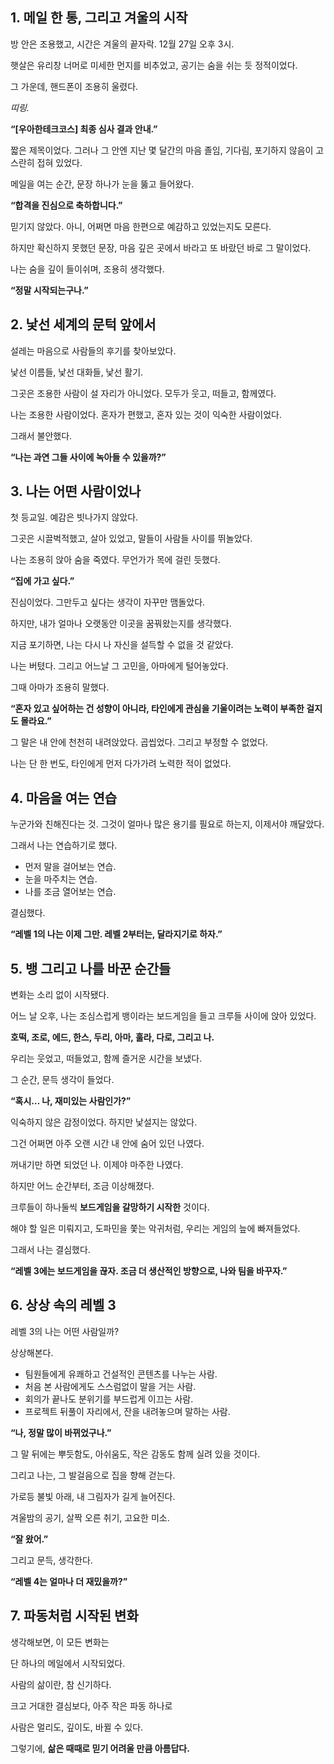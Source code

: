 ## **1. 메일 한 통, 그리고 겨울의 시작**

방 안은 조용했고, 시간은 겨울의 끝자락. 12월 27일 오후 3시.

햇살은 유리창 너머로 미세한 먼지를 비추었고, 공기는 숨을 쉬는 듯 정적이었다.

그 가운데, 핸드폰이 조용히 울렸다.

*띠링.*

**“[우아한테크코스] 최종 심사 결과 안내.”**

짧은 제목이었다. 그러나 그 안엔 지난 몇 달간의 마음 졸임, 기다림, 포기하지 않음이 고스란히 접혀 있었다.

메일을 여는 순간, 문장 하나가 눈을 뚫고 들어왔다.

**“합격을 진심으로 축하합니다.”**

믿기지 않았다. 아니, 어쩌면 마음 한편으로 예감하고 있었는지도 모른다.

하지만 확신하지 못했던 문장, 마음 깊은 곳에서 바라고 또 바랐던 바로 그 말이었다.

나는 숨을 깊이 들이쉬며, 조용히 생각했다.

**“정말 시작되는구나.”**

## **2. 낯선 세계의 문턱 앞에서**

설레는 마음으로 사람들의 후기를 찾아보았다.

낯선 이름들, 낯선 대화들, 낯선 활기.

그곳은 조용한 사람이 설 자리가 아니었다. 모두가 웃고, 떠들고, 함께였다.

나는 조용한 사람이었다. 혼자가 편했고, 혼자 있는 것이 익숙한 사람이었다.

그래서 불안했다.

**“나는 과연 그들 사이에 녹아들 수 있을까?”**

## **3. 나는 어떤 사람이었나**

첫 등교일. 예감은 빗나가지 않았다.

그곳은 시끌벅적했고, 살아 있었고, 말들이 사람들 사이를 뛰놀았다.

나는 조용히 앉아 숨을 죽였다. 무언가가 목에 걸린 듯했다.

**“집에 가고 싶다.”**

진심이었다. 그만두고 싶다는 생각이 자꾸만 맴돌았다.

하지만, 내가 얼마나 오랫동안 이곳을 꿈꿔왔는지를 생각했다.

지금 포기하면, 나는 다시 나 자신을 설득할 수 없을 것 같았다.

나는 버텼다. 그리고 어느날 그 고민을, 아마에게 털어놓았다.

그때 아마가 조용히 말했다.

**“혼자 있고 싶어하는 건 성향이 아니라,
타인에게 관심을 기울이려는 노력이 부족한 걸지도 몰라요.”**

그 말은 내 안에 천천히 내려앉았다. 곱씹었다. 그리고 부정할 수 없었다.

나는 단 한 번도, 타인에게 먼저 다가가려 노력한 적이 없었다.

## 4. 마음을 여는 연습

누군가와 친해진다는 것. 그것이 얼마나 많은 용기를 필요로 하는지, 이제서야 깨달았다.

그래서 나는 연습하기로 했다.

- 먼저 말을 걸어보는 연습.
- 눈을 마주치는 연습.
- 나를 조금 열어보는 연습.

결심했다.

**“레벨 1의 나는 이제 그만. 레벨 2부터는, 달라지기로 하자.”**

## **5. 뱅  그리고 나를 바꾼 순간들**

변화는 소리 없이 시작됐다.

어느 날 오후, 나는 조심스럽게 뱅이라는 보드게임을 들고 크루들 사이에 앉아 있었다.

**호떡, 조로, 에드, 한스, 두리, 아마, 훌라, 다로, 그리고 나.**

우리는 웃었고, 떠들었고, 함께 즐거운 시간을 보냈다.

그 순간, 문득 생각이 들었다.

**“혹시… 나, 재미있는 사람인가?”**

익숙하지 않은 감정이었다. 하지만 낯설지는 않았다.

그건 어쩌면 아주 오랜 시간 내 안에 숨어 있던 나였다.

꺼내기만 하면 되었던 나. 이제야 마주한 나였다.

하지만 어느 순간부터, 조금 이상해졌다.

크루들이 하나둘씩 **보드게임을 갈망하기 시작한** 것이다.

해야 할 일은 미뤄지고, 도파민을 쫓는 악귀처럼, 우리는 게임의 늪에 빠져들었다.

그래서 나는 결심했다.

**“레벨 3에는 보드게임을 끊자. 조금 더 생산적인 방향으로, 나와 팀을 바꾸자.”**

## **6. 상상 속의 레벨 3**

레벨 3의 나는 어떤 사람일까?

상상해본다.

- 팀원들에게 유쾌하고 건설적인 콘텐츠를 나누는 사람.
- 처음 본 사람에게도 스스럼없이 말을 거는 사람.
- 회의가 끝나도 분위기를 부드럽게 이끄는 사람.
- 프로젝트 뒤풀이 자리에서, 잔을 내려놓으며 말하는 사람.

**“나, 정말 많이 바뀌었구나.”**

그 말 뒤에는 뿌듯함도, 아쉬움도, 작은 감동도 함께 실려 있을 것이다.

그리고 나는, 그 발걸음으로 집을 향해 걷는다.

가로등 불빛 아래, 내 그림자가 길게 늘어진다.

겨울밤의 공기, 살짝 오른 취기, 고요한 미소.

**“잘 왔어.”**

그리고 문득, 생각한다.

**“레벨 4는 얼마나 더 재밌을까?”**

## **7. 파동처럼 시작된 변화**

생각해보면, 이 모든 변화는

단 하나의 메일에서 시작되었다.

사람의 삶이란, 참 신기하다.

크고 거대한 결심보다, 아주 작은 파동 하나로

사람은 멀리도, 깊이도, 바뀔 수 있다.

그렇기에, **삶은 때때로 믿기 어려울 만큼 아름답다.**
